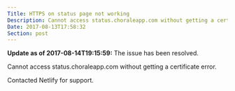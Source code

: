 ```yaml
---
Title: HTTPS on status page not working
Description: Cannot access status.choraleapp.com without getting a certificate error
Date: 2017-08-13T17:58:32
Section: post
---
```


**Update as of 2017-08-14T19:15:59:** The issue has been resolved.

Cannot access status.choraleapp.com without getting a certificate error.

Contacted Netlify for support.
